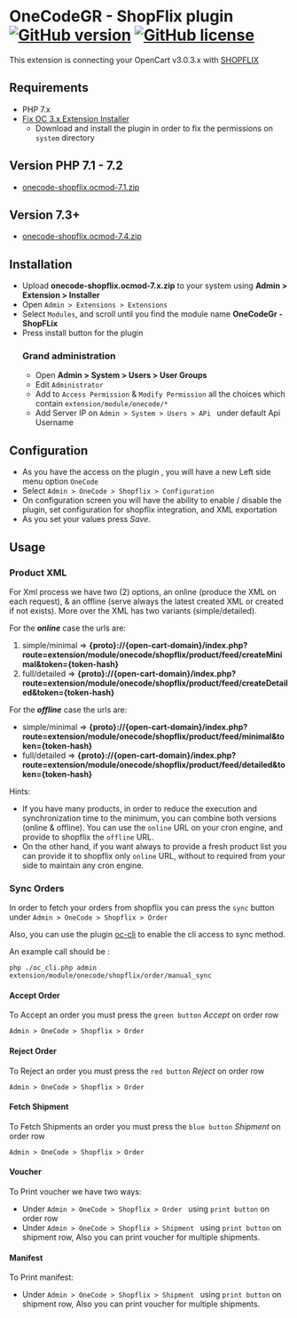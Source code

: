 # OneCodeGR - ShopFlix plugin [![GitHub version](https://badge.fury.io/gh/OnecodeGr%2Fshopflix-connector-opencart.svg)](https://badge.fury.io/gh/OnecodeGr%2Fshopflix-connector-opencart) [![GitHub license](https://img.shields.io/badge/license-MIT-blue.svg)](./LICENSE.md)

This extension is connecting your OpenCart v3.0.3.x with [SHOPFLIX](https://SHOPFLIX.gr)

## Requirements
* PHP 7.x
* [Fix OC 3.x Extension Installer](https://www.opencart.com/index.php?route=marketplace/extension/info&member_token=396ed49ec2c97aab514825fbe62b1b9b&extension_id=33410&filter_category_id=5&filter_license=0&filter_download_id=56&sort=date_added )
  * Download and install the plugin in order to fix the permissions on `system` directory
## Version PHP 7.1 - 7.2
* [onecode-shopflix.ocmod-7.1.zip](https://github.com/OnecodeGr/shopflix-connector-opencart/raw/php-7.1/onecode-shopflix.ocmod.zip)
## Version 7.3+
* [onecode-shopflix.ocmod-7.4.zip](https://github.com/OnecodeGr/shopflix-connector-opencart/raw/main/onecode-shopflix.ocmod.zip)
## Installation
* Upload **onecode-shopflix.ocmod-7.x.zip** to your system using **Admin > Extension > Installer**
* Open `Admin > Extensions > Extensions `
* Select `Modules`, and scroll until you find the module name **OneCodeGr - ShopFLix**
* Press install button for the plugin
  ### Grand administration
  * Open **Admin > System > Users > User Groups**
  * Edit `Administrator`
  * Add to `Access Permission` & `Modify Permission` all the choices which contain 
    `extension/module/onecode/*`
  * Add Server IP on `Admin > System > Users > APi ` under default Api Username

## Configuration
* As you have the access on the plugin , you will have a new Left side menu option `OneCode`
* Select `Admin > OneCode > Shopflix > Configuration`
* On configuration screen you will have the ability to enable / disable the plugin, set 
  configuration for shopflix integration, and XML exportation
* As you set your values press *Save*.

## Usage
### Product XML
For Xml process we have two (2) options, an online (produce the XML on each request), & an offline (serve always the latest created XML or created if not exists). More over the XML has two variants (simple/detailed).

For the **_online_** case the urls are:
1. simple/minimal => **{proto}://{open-cart-domain}/index.php?
  route=extension/module/onecode/shopflix/product/feed/createMinimal&token={token-hash}**
2. full/detailed => **{proto}://{open-cart-domain}/index.php?
  route=extension/module/onecode/shopflix/product/feed/createDetailed&token={token-hash}**

For the **_offline_** case the urls are:
* simple/minimal => **{proto}://{open-cart-domain}/index.php?
  route=extension/module/onecode/shopflix/product/feed/minimal&token={token-hash}**
* full/detailed => **{proto}://{open-cart-domain}/index.php?
  route=extension/module/onecode/shopflix/product/feed/detailed&token={token-hash}**

Hints:
  - If you have many products, in order to reduce the execution and synchronization time to the minimum, you can combine both versions (online & offline). You can use the `online` URL
    on your cron engine, and provide to shopflix the `offline` URL.
  - On the other hand, if you want always to provide a fresh product list you can provide it to
      shopflix only `online` URL, without to required from your side to maintain any cron engine.

### Sync Orders
In order to fetch your orders from shopflix you can press the `sync` button under 
`Admin > OneCode > Shopflix > Order `

Also, you can use the plugin [oc-cli](https://github.com/iSenseLabs/oc_cli.git) to enable the 
cli access to sync method.

An example call should be : 
```
php ./oc_cli.php admin extension/module/onecode/shopflix/order/manual_sync
```

#### Accept Order
To Accept an order you must press the `green button` *Accept* on order row

`Admin > OneCode > Shopflix > Order `

#### Reject Order
To Reject an order you must press the `red button` *Reject* on order row

`Admin > OneCode > Shopflix > Order `

#### Fetch Shipment
To Fetch Shipments an order you must press the `blue button` *Shipment* on order row

`Admin > OneCode > Shopflix > Order `

#### Voucher
To Print voucher we have two ways:

* Under `Admin > OneCode > Shopflix > Order ` using `print button`  on order row
* Under `Admin > OneCode > Shopflix > Shipment ` using `print button`  on shipment row, Also you 
  can print voucher for multiple shipments.

#### Manifest
To Print manifest:

* Under `Admin > OneCode > Shopflix > Shipment ` using `print button`  on shipment row, Also you
  can print voucher for multiple shipments.
